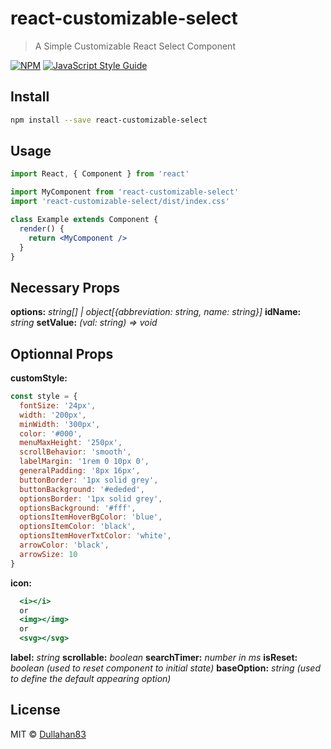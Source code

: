 # react-customizable-select

> A Simple Customizable React Select Component

[![NPM](https://img.shields.io/npm/v/react-customizable-select.svg)](https://www.npmjs.com/package/react-customizable-select) [![JavaScript Style Guide](https://img.shields.io/badge/code_style-standard-brightgreen.svg)](https://standardjs.com)

## Install

```bash
npm install --save react-customizable-select
```

## Usage

```jsx
import React, { Component } from 'react'

import MyComponent from 'react-customizable-select'
import 'react-customizable-select/dist/index.css'

class Example extends Component {
  render() {
    return <MyComponent />
  }
}
```

## Necessary Props

**options:** _string[] | object[{abbreviation: string, name: string}]_
**idName:** _string_
**setValue:** _(val: string) => void_

## Optionnal Props

**customStyle:**

```jsx
const style = {
  fontSize: '24px',
  width: '200px',
  minWidth: '300px',
  color: '#000',
  menuMaxHeight: '250px',
  scrollBehavior: 'smooth',
  labelMargin: '1rem 0 10px 0',
  generalPadding: '8px 16px',
  buttonBorder: '1px solid grey',
  buttonBackground: '#ededed',
  optionsBorder: '1px solid grey',
  optionsBackground: '#fff',
  optionsItemHoverBgColor: 'blue',
  optionsItemColor: 'black',
  optionsItemHoverTxtColor: 'white',
  arrowColor: 'black',
  arrowSize: 10
}
```

**icon:**

```jsx
  <i></i>
  or
  <img></img>
  or
  <svg></svg>
```

**label:** _string_
**scrollable:** _boolean_
**searchTimer:** _number in ms_
**isReset:** _boolean (used to reset component to initial state)_
**baseOption:** _string (used to define the default appearing option)_

## License

MIT © [Dullahan83](https://github.com/Dullahan83)
